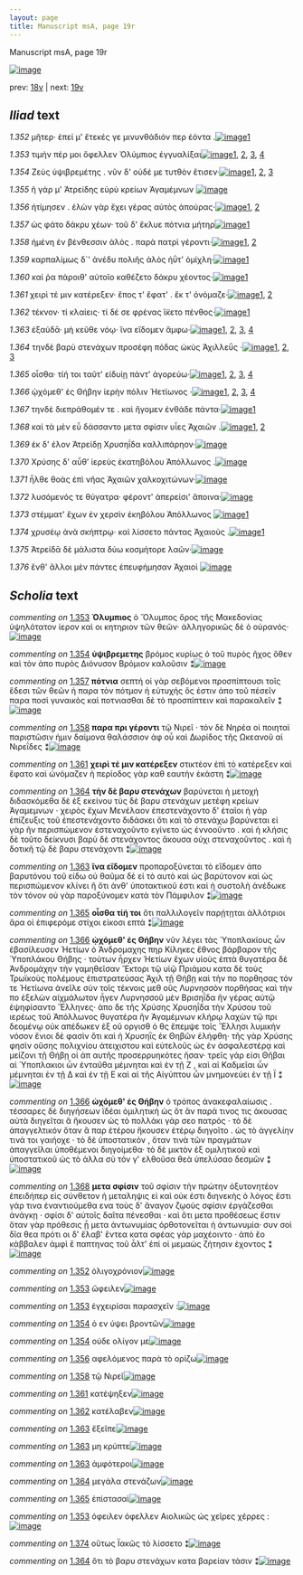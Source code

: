 ```yaml
---
layout: page
title: Manuscript msA, page 19r
---
```


Manuscript msA, page 19r

[![image](http://www.homermultitext.org/iipsrv?OBJ=IIP,1.0&FIF=/project/homer/pyramidal/deepzoom/hmt/vaimg/2017a/VA019RN_0020.tif&WID=100&CVT=JPEG)](http://www.homermultitext.org/ict2/?urn=urn:cite2:hmt:vaimg.2017a:VA019RN_0020)

prev:  [18v](../18v) | next:  [19v](../19v)

## *Iliad* text

*1.352* <a id="1.352"/> μῆτερ· ἐπεί μ' ἔτεκές γε μινυνθάδιόν περ ἐόντα .[![image](http://www.homermultitext.org/iipsrv?OBJ=IIP,1.0&FIF=/project/homer/pyramidal/deepzoom/hmt/vaimg/2017a/VA019RN_0020.tif&RGN=0.164,0.1961,0.358,0.0338&WID=1000&CVT=JPEG)](http://www.homermultitext.org/ict2/?urn=urn:cite2:hmt:vaimg.2017a:VA019RN_0020@0.164,0.1961,0.358,0.0338)[1](#msAil_1.1004)

*1.353* <a id="1.353"/> τιμήν πέρ μοι ὄφελλεν Ὀλύμπιος ἐγγυαλίξαι[![image](http://www.homermultitext.org/iipsrv?OBJ=IIP,1.0&FIF=/project/homer/pyramidal/deepzoom/hmt/vaimg/2017a/VA019RN_0020.tif&RGN=0.166,0.2231,0.343,0.0285&WID=1000&CVT=JPEG)](http://www.homermultitext.org/ict2/?urn=urn:cite2:hmt:vaimg.2017a:VA019RN_0020@0.166,0.2231,0.343,0.0285)[1](#msA_1.988), [2](#msAil_1.1006), [3](#msAim_1.999), [4](#msAil_1.1005)

*1.354* <a id="1.354"/> Ζεὺς ὑψιβρεμέτης . νῦν δ' 					οὐδέ με τυτθὸν ἔτισεν·[![image](http://www.homermultitext.org/iipsrv?OBJ=IIP,1.0&FIF=/project/homer/pyramidal/deepzoom/hmt/vaimg/2017a/VA019RN_0020.tif&RGN=0.164,0.2434,0.347,0.0285&WID=1000&CVT=JPEG)](http://www.homermultitext.org/ict2/?urn=urn:cite2:hmt:vaimg.2017a:VA019RN_0020@0.164,0.2434,0.347,0.0285)[1](#msAil_1.1007), [2](#msAil_1.1008), [3](#msA_1.989)

*1.355* <a id="1.355"/> ῆ γάρ μ' Ἀτρείδης εὐρὺ 					κρείων Ἀγαμέμνων 				[![image](http://www.homermultitext.org/iipsrv?OBJ=IIP,1.0&FIF=/project/homer/pyramidal/deepzoom/hmt/vaimg/2017a/VA019RN_0020.tif&RGN=0.163,0.2607,0.33,0.0285&WID=1000&CVT=JPEG)](http://www.homermultitext.org/ict2/?urn=urn:cite2:hmt:vaimg.2017a:VA019RN_0020@0.163,0.2607,0.33,0.0285)

*1.356* <a id="1.356"/> ἠτίμησεν . ἑλὼν γὰρ ἔχει γέρας αὐτὸς ἀπούρας·[![image](http://www.homermultitext.org/iipsrv?OBJ=IIP,1.0&FIF=/project/homer/pyramidal/deepzoom/hmt/vaimg/2017a/VA019RN_0020.tif&RGN=0.162,0.278,0.377,0.0285&WID=1000&CVT=JPEG)](http://www.homermultitext.org/ict2/?urn=urn:cite2:hmt:vaimg.2017a:VA019RN_0020@0.162,0.278,0.377,0.0285)[1](#msAint_1.1002), [2](#msAil_1.1009)

*1.357* <a id="1.357"/> ὡς φάτο δάκρυ χέων· τοῦ δ' ἔκλυε πότνια μήτηρ[![image](http://www.homermultitext.org/iipsrv?OBJ=IIP,1.0&FIF=/project/homer/pyramidal/deepzoom/hmt/vaimg/2017a/VA019RN_0020.tif&RGN=0.158,0.296,0.386,0.0338&WID=1000&CVT=JPEG)](http://www.homermultitext.org/ict2/?urn=urn:cite2:hmt:vaimg.2017a:VA019RN_0020@0.158,0.296,0.386,0.0338)[1](#msA_1.990)

*1.358* <a id="1.358"/> ἡμένη ἐν βένθεσσιν ἁλὸς . παρὰ πατρὶ γέροντι·[![image](http://www.homermultitext.org/iipsrv?OBJ=IIP,1.0&FIF=/project/homer/pyramidal/deepzoom/hmt/vaimg/2017a/VA019RN_0020.tif&RGN=0.162,0.3171,0.369,0.0293&WID=1000&CVT=JPEG)](http://www.homermultitext.org/ict2/?urn=urn:cite2:hmt:vaimg.2017a:VA019RN_0020@0.162,0.3171,0.369,0.0293)[1](#msAil_1.1010), [2](#msA_1.991)

*1.359* <a id="1.359"/> καρπαλίμως δ`' ἀνέδυ πολιῆς ἁλὸς ἠΰτ' ὁμίχλη·[![image](http://www.homermultitext.org/iipsrv?OBJ=IIP,1.0&FIF=/project/homer/pyramidal/deepzoom/hmt/vaimg/2017a/VA019RN_0020.tif&RGN=0.161,0.3351,0.383,0.0293&WID=1000&CVT=JPEG)](http://www.homermultitext.org/ict2/?urn=urn:cite2:hmt:vaimg.2017a:VA019RN_0020@0.161,0.3351,0.383,0.0293)[1](#msAil_1.1011)

*1.360* <a id="1.360"/> καί ῥα πάροιθ' αὐτοῖο καθέζετο δάκρυ χέοντος·[![image](http://www.homermultitext.org/iipsrv?OBJ=IIP,1.0&FIF=/project/homer/pyramidal/deepzoom/hmt/vaimg/2017a/VA019RN_0020.tif&RGN=0.161,0.3561,0.358,0.0293&WID=1000&CVT=JPEG)](http://www.homermultitext.org/ict2/?urn=urn:cite2:hmt:vaimg.2017a:VA019RN_0020@0.161,0.3561,0.358,0.0293)[1](#msAil_1.1012)

*1.361* <a id="1.361"/> χειρὶ τέ μιν κατέρεξεν· ἔπος τ' ἔφατ' . ἔκ τ' ὀνόμαζε·[![image](http://www.homermultitext.org/iipsrv?OBJ=IIP,1.0&FIF=/project/homer/pyramidal/deepzoom/hmt/vaimg/2017a/VA019RN_0020.tif&RGN=0.157,0.3749,0.393,0.0323&WID=1000&CVT=JPEG)](http://www.homermultitext.org/ict2/?urn=urn:cite2:hmt:vaimg.2017a:VA019RN_0020@0.157,0.3749,0.393,0.0323)[1](#msA_1.992), [2](#msAil_1.1013)

*1.362* <a id="1.362"/> τέκνον· τί κλαίεις· τί δέ σε φρένας ἵ̈κετο πένθος·[![image](http://www.homermultitext.org/iipsrv?OBJ=IIP,1.0&FIF=/project/homer/pyramidal/deepzoom/hmt/vaimg/2017a/VA019RN_0020.tif&RGN=0.155,0.3929,0.369,0.0323&WID=1000&CVT=JPEG)](http://www.homermultitext.org/ict2/?urn=urn:cite2:hmt:vaimg.2017a:VA019RN_0020@0.155,0.3929,0.369,0.0323)[1](#msAil_1.1014)

*1.363* <a id="1.363"/> ἐξαύδᾱ· μὴ κεῦθε νόῳ· ἵνα εἴδομεν ἄμφω·[![image](http://www.homermultitext.org/iipsrv?OBJ=IIP,1.0&FIF=/project/homer/pyramidal/deepzoom/hmt/vaimg/2017a/VA019RN_0020.tif&RGN=0.153,0.4125,0.356,0.0323&WID=1000&CVT=JPEG)](http://www.homermultitext.org/ict2/?urn=urn:cite2:hmt:vaimg.2017a:VA019RN_0020@0.153,0.4125,0.356,0.0323)[1](#msAil_1.1016), [2](#msAil_1.1015), [3](#msA_1.994), [4](#msAil_1.1017)

*1.364* <a id="1.364"/> τηνδὲ βαρὺ στενάχων προσέφη πόδας ὠκὺς Ἀχιλλεΰς ·[![image](http://www.homermultitext.org/iipsrv?OBJ=IIP,1.0&FIF=/project/homer/pyramidal/deepzoom/hmt/vaimg/2017a/VA019RN_0020.tif&RGN=0.154,0.4328,0.399,0.0285&WID=1000&CVT=JPEG)](http://www.homermultitext.org/ict2/?urn=urn:cite2:hmt:vaimg.2017a:VA019RN_0020@0.154,0.4328,0.399,0.0285)[1](#msAint_1.1003), [2](#msA_1.993), [3](#msAil_1.1018)

*1.365* <a id="1.365"/> οἶσθα· τίή τοι ταῦτ' εἰδυίῃ πάντ' ἀγορεύω·[![image](http://www.homermultitext.org/iipsrv?OBJ=IIP,1.0&FIF=/project/homer/pyramidal/deepzoom/hmt/vaimg/2017a/VA019RN_0020.tif&RGN=0.16,0.4493,0.324,0.0308&WID=1000&CVT=JPEG)](http://www.homermultitext.org/ict2/?urn=urn:cite2:hmt:vaimg.2017a:VA019RN_0020@0.16,0.4493,0.324,0.0308)[1](#msAil_1.1020), [2](#msAil_1.1021), [3](#msAil_1.1019), [4](#msA_1.995)

*1.366* <a id="1.366"/> ᾠχόμεθ' ἐς Θήβην 					ἱερὴν πόλιν Ἠετίωνος ·[![image](http://www.homermultitext.org/iipsrv?OBJ=IIP,1.0&FIF=/project/homer/pyramidal/deepzoom/hmt/vaimg/2017a/VA019RN_0020.tif&RGN=0.156,0.4696,0.342,0.0301&WID=1000&CVT=JPEG)](http://www.homermultitext.org/ict2/?urn=urn:cite2:hmt:vaimg.2017a:VA019RN_0020@0.156,0.4696,0.342,0.0301)[1](#msA_1.996), [2](#msA_1.997), [3](#msAim_1.1000), [4](#msAil_1.1022)

*1.367* <a id="1.367"/> τηνδὲ διεπράθομέν τε . καὶ ἤγομεν ἐνθάδε πάντα·[![image](http://www.homermultitext.org/iipsrv?OBJ=IIP,1.0&FIF=/project/homer/pyramidal/deepzoom/hmt/vaimg/2017a/VA019RN_0020.tif&RGN=0.157,0.4869,0.389,0.0278&WID=1000&CVT=JPEG)](http://www.homermultitext.org/ict2/?urn=urn:cite2:hmt:vaimg.2017a:VA019RN_0020@0.157,0.4869,0.389,0.0278)[1](#msAil_1.1023)

*1.368* <a id="1.368"/> καὶ τὰ μὲν εὖ δάσσαντο μετα σφίσιν υἷες Ἀχαιῶν .[![image](http://www.homermultitext.org/iipsrv?OBJ=IIP,1.0&FIF=/project/homer/pyramidal/deepzoom/hmt/vaimg/2017a/VA019RN_0020.tif&RGN=0.16,0.5064,0.389,0.0278&WID=1000&CVT=JPEG)](http://www.homermultitext.org/ict2/?urn=urn:cite2:hmt:vaimg.2017a:VA019RN_0020@0.16,0.5064,0.389,0.0278)[1](#msA_1.998), [2](#msAil_1.1024)

*1.369* <a id="1.369"/> ἐκ δ' έλον Ἀτρείδῃ 					 Χρυσηΐδα καλλιπάρηον·[![image](http://www.homermultitext.org/iipsrv?OBJ=IIP,1.0&FIF=/project/homer/pyramidal/deepzoom/hmt/vaimg/2017a/VA019RN_0020.tif&RGN=0.16,0.5267,0.361,0.027&WID=1000&CVT=JPEG)](http://www.homermultitext.org/ict2/?urn=urn:cite2:hmt:vaimg.2017a:VA019RN_0020@0.16,0.5267,0.361,0.027)

*1.370* <a id="1.370"/> Χρύσης δ' αὖθ’ ἱερεὺς ἑκατηβόλου Ἀπόλλωνος .[![image](http://www.homermultitext.org/iipsrv?OBJ=IIP,1.0&FIF=/project/homer/pyramidal/deepzoom/hmt/vaimg/2017a/VA019RN_0020.tif&RGN=0.152,0.5447,0.373,0.0301&WID=1000&CVT=JPEG)](http://www.homermultitext.org/ict2/?urn=urn:cite2:hmt:vaimg.2017a:VA019RN_0020@0.152,0.5447,0.373,0.0301)

*1.371* <a id="1.371"/> ἦλθε θοὰς ἐπὶ νῆας Ἀχαιῶν χαλκοχιτώνων·[![image](http://www.homermultitext.org/iipsrv?OBJ=IIP,1.0&FIF=/project/homer/pyramidal/deepzoom/hmt/vaimg/2017a/VA019RN_0020.tif&RGN=0.156,0.5642,0.373,0.0301&WID=1000&CVT=JPEG)](http://www.homermultitext.org/ict2/?urn=urn:cite2:hmt:vaimg.2017a:VA019RN_0020@0.156,0.5642,0.373,0.0301)

*1.372* <a id="1.372"/> λυσόμενός τε θύγατρα· φέροντ' ἀπερείσι' ἄποινα·[![image](http://www.homermultitext.org/iipsrv?OBJ=IIP,1.0&FIF=/project/homer/pyramidal/deepzoom/hmt/vaimg/2017a/VA019RN_0020.tif&RGN=0.144,0.583,0.387,0.0301&WID=1000&CVT=JPEG)](http://www.homermultitext.org/ict2/?urn=urn:cite2:hmt:vaimg.2017a:VA019RN_0020@0.144,0.583,0.387,0.0301)

*1.373* <a id="1.373"/> στέμματ' ἔχων ἐν χερσὶν ἑκηβόλου Ἀπόλλωνος 				[![image](http://www.homermultitext.org/iipsrv?OBJ=IIP,1.0&FIF=/project/homer/pyramidal/deepzoom/hmt/vaimg/2017a/VA019RN_0020.tif&RGN=0.158,0.6018,0.343,0.0301&WID=1000&CVT=JPEG)](http://www.homermultitext.org/ict2/?urn=urn:cite2:hmt:vaimg.2017a:VA019RN_0020@0.158,0.6018,0.343,0.0301)[1](#msAil_1.1025)

*1.374* <a id="1.374"/> χρυσέῳ ἀνὰ σκήπτρῳ· καὶ λίσσετο πάντας Ἀχαιοὺς .[![image](http://www.homermultitext.org/iipsrv?OBJ=IIP,1.0&FIF=/project/homer/pyramidal/deepzoom/hmt/vaimg/2017a/VA019RN_0020.tif&RGN=0.15,0.6206,0.379,0.0301&WID=1000&CVT=JPEG)](http://www.homermultitext.org/ict2/?urn=urn:cite2:hmt:vaimg.2017a:VA019RN_0020@0.15,0.6206,0.379,0.0301)[1](#msAim_1.1001)

*1.375* <a id="1.375"/> Ἀτρείδᾱ δὲ μάλιστα δύω 					κοσμήτορε λαῶν·[![image](http://www.homermultitext.org/iipsrv?OBJ=IIP,1.0&FIF=/project/homer/pyramidal/deepzoom/hmt/vaimg/2017a/VA019RN_0020.tif&RGN=0.158,0.6386,0.332,0.0301&WID=1000&CVT=JPEG)](http://www.homermultitext.org/ict2/?urn=urn:cite2:hmt:vaimg.2017a:VA019RN_0020@0.158,0.6386,0.332,0.0301)

*1.376* <a id="1.376"/> ἔνθ' ἄλλοι μὲν πάντες ἐπευφήμησαν Ἀχαιοὶ 				[![image](http://www.homermultitext.org/iipsrv?OBJ=IIP,1.0&FIF=/project/homer/pyramidal/deepzoom/hmt/vaimg/2017a/VA019RN_0020.tif&RGN=0.151,0.6566,0.335,0.0301&WID=1000&CVT=JPEG)](http://www.homermultitext.org/ict2/?urn=urn:cite2:hmt:vaimg.2017a:VA019RN_0020@0.151,0.6566,0.335,0.0301)

## *Scholia* text

*commenting on* [1.353](#1.353)  <a id="msA_1.988"/> **Ὀλυμπιος** ὁ Ὄλυμπος ὄρος τῆς Μακεδονίας ὑψηλότατον ἱερον καὶ οι κητηριον τῶν θεῶν· ἀλληγορικῶς δὲ ὁ οὐρανός·[![image](http://www.homermultitext.org/iipsrv?OBJ=IIP,1.0&FIF=/project/homer/pyramidal/deepzoom/hmt/vaimg/2017a/VA019RN_0020.tif&RGN=0.16064849,0.09322268,0.45615328,0.01853389&WID=1000&CVT=JPEG)](http://www.homermultitext.org/ict2/?urn=urn:cite2:hmt:vaimg.2017a:VA019RN_0020@0.16064849,0.09322268,0.45615328,0.01853389)

*commenting on* [1.354](#1.354)  <a id="msA_1.989"/> **ὑψιβρεμετης** βρόμος κυρίως ὁ τοῦ πυρὸς ῆχος ὅθεν καὶ τὸν ἀπο πυρὸς Διόνυσον Βρόμιον καλοῦσιν ⁑[![image](http://www.homermultitext.org/iipsrv?OBJ=IIP,1.0&FIF=/project/homer/pyramidal/deepzoom/hmt/vaimg/2017a/VA019RN_0020.tif&RGN=0.16985999,0.09571231,0.59395726,0.02572614&WID=1000&CVT=JPEG)](http://www.homermultitext.org/ict2/?urn=urn:cite2:hmt:vaimg.2017a:VA019RN_0020@0.16985999,0.09571231,0.59395726,0.02572614)

*commenting on* [1.357](#1.357)  <a id="msA_1.990"/> **πότνια** σεπτή οἱ γὰρ σεβόμενοι προσπίπτουσι τοῖς ἕδεσι τῶν θεῶν ἡ παρα τὸν πότμον ἡ εὐτυχής ὅς ἐστιν ἀπο τοῦ πέσεῖν παρα ποσὶ γυναικὸς καὶ ποτνιασθαι δὲ τὸ προσπίπτειν καὶ παρακαλεῖν ⁑[![image](http://www.homermultitext.org/iipsrv?OBJ=IIP,1.0&FIF=/project/homer/pyramidal/deepzoom/hmt/vaimg/2017a/VA019RN_0020.tif&RGN=0.16985999,0.10843707,0.59322034,0.02600277&WID=1000&CVT=JPEG)](http://www.homermultitext.org/ict2/?urn=urn:cite2:hmt:vaimg.2017a:VA019RN_0020@0.16985999,0.10843707,0.59322034,0.02600277)

*commenting on* [1.358](#1.358)  <a id="msA_1.991"/> **παρα πρι γέροντι** τῷ Νιρεῖ · τὸν δὲ Νηρέα οἱ ποιηταὶ παριστῶσιν ἡμιν δαίμονα θαλάσσιον ἀφ οὗ καὶ Δωρίδος τῆς Ωκεανοῦ αἱ Νιρεΐδες ⁑[![image](http://www.homermultitext.org/iipsrv?OBJ=IIP,1.0&FIF=/project/homer/pyramidal/deepzoom/hmt/vaimg/2017a/VA019RN_0020.tif&RGN=0.16985999,0.12282158,0.59174650,0.02213001&WID=1000&CVT=JPEG)](http://www.homermultitext.org/ict2/?urn=urn:cite2:hmt:vaimg.2017a:VA019RN_0020@0.16985999,0.12282158,0.59174650,0.02213001)

*commenting on* [1.361](#1.361)  <a id="msA_1.992"/> **χειρὶ τέ μιν κατέρεξεν** στικτέον ἐπὶ τὸ κατέρεξεν καὶ ἔφατο καὶ ὠνόμαζεν ἡ περίοδος γὰρ καθ εαυτὴν ἑκάστη ⁑[![image](http://www.homermultitext.org/iipsrv?OBJ=IIP,1.0&FIF=/project/homer/pyramidal/deepzoom/hmt/vaimg/2017a/VA019RN_0020.tif&RGN=0.15364775,0.13914246,0.49742078,0.01770401&WID=1000&CVT=JPEG)](http://www.homermultitext.org/ict2/?urn=urn:cite2:hmt:vaimg.2017a:VA019RN_0020@0.15364775,0.13914246,0.49742078,0.01770401)

*commenting on* [1.364](#1.364)  <a id="msA_1.993"/> **τὴν δὲ βαρυ στενάχων** βαρύνεται ἡ μετοχή διδασκόμεθα δὲ ἐξ εκείνου τὺς δὲ βαρυ στενάχων μετέφη κρείων Ἀγαμεμνων · χειρὸς ἔχων Μενέλαον ἐπεστενάχοντο δ' ἑταῖοι ἡ γὰρ ἐπίζευξις τοῦ ἐπεστενάχοντο διδάσκει ὅτι καὶ τὸ στενάχω βαρύνεται εἰ γὰρ ῆν περισπώμενον ἐστεναχοῦντο εγίνετο ὡς ἐννοοῦντο . καὶ ἡ κλήσις δὲ τοῦτο δείκνυσι βαρὺ δὲ στενάχοντος ἄκουσα οὐχι στεναχοῦντος . καὶ ἡ δοτικῆ τῷ δὲ βαρυ στενάχοντι ⁑[![image](http://www.homermultitext.org/iipsrv?OBJ=IIP,1.0&FIF=/project/homer/pyramidal/deepzoom/hmt/vaimg/2017a/VA019RN_0020.tif&RGN=0.17096536,0.14301521,0.59727340,0.05006916&WID=1000&CVT=JPEG)](http://www.homermultitext.org/ict2/?urn=urn:cite2:hmt:vaimg.2017a:VA019RN_0020@0.17096536,0.14301521,0.59727340,0.05006916)

*commenting on* [1.363](#1.363)  <a id="msA_1.994"/> **ἵνα εἴδομεν** προπαροξύνεται τὸ εἴδομεν ἀπo βαρυτόνου τοῦ είδω οὐ θαῦμα δὲ εἰ τὸ αυτὸ καὶ ὡς βαρύτονον καὶ ὡς περισπώμενον κλίνει ἢ ὅτι ἀνθ' ὑποτακτικοῦ ἐστι καὶ ἡ συστολὴ ἀνέδωκε τὸν τόνον οὐ γὰρ παροξύνομεν κατὰ τὸν Πάμφιλον ⁑[![image](http://www.homermultitext.org/iipsrv?OBJ=IIP,1.0&FIF=/project/homer/pyramidal/deepzoom/hmt/vaimg/2017a/VA019RN_0020.tif&RGN=0.56595431,0.17676349,0.20302137,0.07413555&WID=1000&CVT=JPEG)](http://www.homermultitext.org/ict2/?urn=urn:cite2:hmt:vaimg.2017a:VA019RN_0020@0.56595431,0.17676349,0.20302137,0.07413555)

*commenting on* [1.365](#1.365)  <a id="msA_1.995"/> **οἶσθα τίή τοι** ὅτι παλλιλογεῖν παρῄτῃται ἀλλότριοι ἄρα οἱ ἐπιφερόμε στίχοι εἰκοσι επτά ⁑[![image](http://www.homermultitext.org/iipsrv?OBJ=IIP,1.0&FIF=/project/homer/pyramidal/deepzoom/hmt/vaimg/2017a/VA019RN_0020.tif&RGN=0.55158438,0.24426003,0.23286662,0.02987552&WID=1000&CVT=JPEG)](http://www.homermultitext.org/ict2/?urn=urn:cite2:hmt:vaimg.2017a:VA019RN_0020@0.55158438,0.24426003,0.23286662,0.02987552)

*commenting on* [1.366](#1.366)  <a id="msA_1.996"/> **ᾠχόμεθ' ἐς Θήβην** νῦν λέγει τὰς Ὑποπλακίους ὧν ἐβασίλευσεν Ἠετίων ὁ Ἀνδρομαχης πηρ Κίληκες ἔθνος βάρβαρον τῆς Ὑποπλάκου Θήβης · τούτων ἦρχεν Ἠετίων ἔχων υἱοὺς ἑπτὰ θυγατέρα δὲ Ἀνδρομάχην τὴν γαμηθεῖσαν Ἕκτορι τῷ υἱῷ Πριάμου κατα δὲ τοὺς Τρωϊκοὺς πολέμους ἐπιστρατεύσας Ἀχιλ τῇ Θήβῃ καὶ τὴν πο πορθησας τόν τε Ἠετίωνα ἀνεῖλε σὺν τοῖς τέκνοις μεθ οὓς Λυρνησσὸν πορθήσας καὶ τὴν πο ἐξελὼν αἰχμάλωτον ἦγεν Λυρνησσοῦ μὲν Βρισηΐδα ἣν γέρας αὐτῷ ἐψηφίσαντο Ἕλληνες· ἀπο δε τῆς Χρύσης Χρυσηΐδα τὴν Χρύσου τοῦ ιερέως τοῦ Ἀπόλλωνος θυγατέρα ἣν Ἀγαμέμνων κλήρῳ λαχὼν τῷ πρι δεομένῳ οὐκ απέδωκεν ἐξ οῦ οργισθ ὁ θς ἔπεμψε τοῖς Ἓλλησι λυμικὴν νόσον ἔνιοι δὲ φασὶν ὅτι καὶ ἡ Χρυσηῒς ἐκ Θηβῶν ἐλήφθη· τῆς γὰρ Χρύσης φησὶν οὔσης πολιχνίου ἀτειχιστου καὶ εὐτελοῦς ὡς ἐν ἀσφαλεστέρᾳ καὶ μείζονι τῇ Θήβῃ οἱ ἀπ αυτῆς προσερρυηκότες ῆσαν· τρεῖς γάρ εἰσι Θῆβαι αἱ Ὑποπλακιοι ὧν ἐνταῦθα μέμνηται καὶ ἐν τῇ Ζ , καὶ αἱ Καδμεῖαι ὧν μέμνηται ἐν τῇ Δ καὶ ἐν τῇ Ε καὶ αἱ τῆς Αἰγύπτου ὧν μνημονεύει ἐν τῇ Ϊ ⁑[![image](http://www.homermultitext.org/iipsrv?OBJ=IIP,1.0&FIF=/project/homer/pyramidal/deepzoom/hmt/vaimg/2017a/VA019RN_0020.tif&RGN=0.55268976,0.26832642,0.21849668,0.28022130&WID=1000&CVT=JPEG)](http://www.homermultitext.org/ict2/?urn=urn:cite2:hmt:vaimg.2017a:VA019RN_0020@0.55268976,0.26832642,0.21849668,0.28022130)

*commenting on* [1.366](#1.366)  <a id="msA_1.997"/> **ὠχόμεθ' ἐς Θήβην** ὁ τρόπος ἀνακεφαλαίωσις . τέσσαρες δὲ διηγήσεων ϊδέαι ὁμιλητική ὡς ὅτ ἂν παρά τινος τις ἀκουσας αὐτὰ διηγεῖται ἃ ἤκουσεν ὡς τὸ πολλάκι γάρ σεο πατρός · τὸ δὲ ἀπαγγελτικόν ὅταν ἃ παρ ἑτέρου ἤκουσεν ἑτέρῳ διηγοῖτο . ὡς τὸ ἀγγελίην τινά τοι γαιήοχε · τὸ δὲ ὑποστατικὸν , ὅταν τινὰ τῶν πραγμάτων ἀπαγγεῖλαι ὑποθέμενοι διηγοίμεθα· τὸ δὲ μικτὸν ἐξ ομιλητικοῦ καὶ ὑποστατικοῦ ὡς τὸ ἀλλα σὺ τόν γ' ελθοῦσα θεὰ ὑπελύσαο δεσμῶν ⁑[![image](http://www.homermultitext.org/iipsrv?OBJ=IIP,1.0&FIF=/project/homer/pyramidal/deepzoom/hmt/vaimg/2017a/VA019RN_0020.tif&RGN=0.54089904,0.54578147,0.23470892,0.13056708&WID=1000&CVT=JPEG)](http://www.homermultitext.org/ict2/?urn=urn:cite2:hmt:vaimg.2017a:VA019RN_0020@0.54089904,0.54578147,0.23470892,0.13056708)

*commenting on* [1.368](#1.368)  <a id="msA_1.998"/> **μετα σφίσιν** τοῦ σφίσιν τὴν πρώτην ὀξυτονητέον ἐπειδήπερ εἰς σύνθετον ἡ μεταληψις εἰ καὶ οὐκ έστι διηνεκὴς ὁ λόγος ἔστι γάρ τινα ἐναντιούμεθα ενα τοὺς δ' ἄναγον ζῳοὺς σφίσιν ἐργάζεσθαι ἀνάγκῃ · σφίσι δ' αὐτοῖς δαῖτα πένεσθαι · καὶ ὅτι μετα προθέσεως ἔστιν ὅταν γὰρ πρόθεσις ᾖ μετα ἀντωνυμίας ὀρθοτονεῖται ἡ ἀντωνυμία· συν σοὶ δῖα θεα πρότι οι δ' ἔλαβ' ἔντεα κατα σφέας γὰρ μαχέοιντο · ἀπὸ ἕο κάββαλεν ἀμφὶ ἓ παπτηνας τοῦ ἆλτ' ἐπί οἱ μεμαὼς ζήτησιν ἐχοντος ⁑[![image](http://www.homermultitext.org/iipsrv?OBJ=IIP,1.0&FIF=/project/homer/pyramidal/deepzoom/hmt/vaimg/2017a/VA019RN_0020.tif&RGN=0.15549005,0.67192254,0.60427413,0.08188105&WID=1000&CVT=JPEG)](http://www.homermultitext.org/ict2/?urn=urn:cite2:hmt:vaimg.2017a:VA019RN_0020@0.15549005,0.67192254,0.60427413,0.08188105)

*commenting on* [1.352](#1.352)  <a id="msAil_1.1004.comment"/> ὀλιγοχρόνιον[![image](http://www.homermultitext.org/iipsrv?OBJ=IIP,1.0&FIF=/project/homer/pyramidal/deepzoom/hmt/vaimg/2017a/VA019RN_0020.tif&RGN=0.35630066,0.20276625,0.04532056,0.01134163&WID=1000&CVT=JPEG)](http://www.homermultitext.org/ict2/?urn=urn:cite2:hmt:vaimg.2017a:VA019RN_0020@0.35630066,0.20276625,0.04532056,0.01134163)

*commenting on* [1.353](#1.353)  <a id="msAil_1.1005.comment"/> ὤφειλεν[![image](http://www.homermultitext.org/iipsrv?OBJ=IIP,1.0&FIF=/project/homer/pyramidal/deepzoom/hmt/vaimg/2017a/VA019RN_0020.tif&RGN=0.31208548,0.22295989,0.03610906,0.01051176&WID=1000&CVT=JPEG)](http://www.homermultitext.org/ict2/?urn=urn:cite2:hmt:vaimg.2017a:VA019RN_0020@0.31208548,0.22295989,0.03610906,0.01051176)

*commenting on* [1.353](#1.353)  <a id="msAil_1.1006.comment"/> ἐγχειρίσαι παρασχεῖν :[![image](http://www.homermultitext.org/iipsrv?OBJ=IIP,1.0&FIF=/project/homer/pyramidal/deepzoom/hmt/vaimg/2017a/VA019RN_0020.tif&RGN=0.43957259,0.22213001,0.07848195,0.01189488&WID=1000&CVT=JPEG)](http://www.homermultitext.org/ict2/?urn=urn:cite2:hmt:vaimg.2017a:VA019RN_0020@0.43957259,0.22213001,0.07848195,0.01189488)

*commenting on* [1.354](#1.354)  <a id="msAil_1.1007.comment"/> ὁ εν ύψει βροντῶν[![image](http://www.homermultitext.org/iipsrv?OBJ=IIP,1.0&FIF=/project/homer/pyramidal/deepzoom/hmt/vaimg/2017a/VA019RN_0020.tif&RGN=0.23212970,0.24121715,0.06742815,0.01134163&WID=1000&CVT=JPEG)](http://www.homermultitext.org/ict2/?urn=urn:cite2:hmt:vaimg.2017a:VA019RN_0020@0.23212970,0.24121715,0.06742815,0.01134163)

*commenting on* [1.354](#1.354)  <a id="msAil_1.1008.comment"/> οὐδε ολίγον με[![image](http://www.homermultitext.org/iipsrv?OBJ=IIP,1.0&FIF=/project/homer/pyramidal/deepzoom/hmt/vaimg/2017a/VA019RN_0020.tif&RGN=0.36219602,0.24094053,0.06153279,0.01078838&WID=1000&CVT=JPEG)](http://www.homermultitext.org/ict2/?urn=urn:cite2:hmt:vaimg.2017a:VA019RN_0020@0.36219602,0.24094053,0.06153279,0.01078838)

*commenting on* [1.356](#1.356)  <a id="msAil_1.1009.comment"/> αφελόμενος παρὰ τὸ ορίζω[![image](http://www.homermultitext.org/iipsrv?OBJ=IIP,1.0&FIF=/project/homer/pyramidal/deepzoom/hmt/vaimg/2017a/VA019RN_0020.tif&RGN=0.47199705,0.27828492,0.07258659,0.01244813&WID=1000&CVT=JPEG)](http://www.homermultitext.org/ict2/?urn=urn:cite2:hmt:vaimg.2017a:VA019RN_0020@0.47199705,0.27828492,0.07258659,0.01244813)

*commenting on* [1.358](#1.358)  <a id="msAil_1.1010.comment"/> τῷ Νιρεῖ[![image](http://www.homermultitext.org/iipsrv?OBJ=IIP,1.0&FIF=/project/homer/pyramidal/deepzoom/hmt/vaimg/2017a/VA019RN_0020.tif&RGN=0.44362564,0.31784232,0.03979366,0.01217151&WID=1000&CVT=JPEG)](http://www.homermultitext.org/ict2/?urn=urn:cite2:hmt:vaimg.2017a:VA019RN_0020@0.44362564,0.31784232,0.03979366,0.01217151)

*commenting on* [1.361](#1.361)  <a id="msAil_1.1013.comment"/> κατέψηξεν[![image](http://www.homermultitext.org/iipsrv?OBJ=IIP,1.0&FIF=/project/homer/pyramidal/deepzoom/hmt/vaimg/2017a/VA019RN_0020.tif&RGN=0.31687546,0.37399723,0.04753132,0.01272476&WID=1000&CVT=JPEG)](http://www.homermultitext.org/ict2/?urn=urn:cite2:hmt:vaimg.2017a:VA019RN_0020@0.31687546,0.37399723,0.04753132,0.01272476)

*commenting on* [1.362](#1.362)  <a id="msAil_1.1014.comment"/> κατέλαβεν[![image](http://www.homermultitext.org/iipsrv?OBJ=IIP,1.0&FIF=/project/homer/pyramidal/deepzoom/hmt/vaimg/2017a/VA019RN_0020.tif&RGN=0.44804716,0.39612725,0.03758290,0.00995851&WID=1000&CVT=JPEG)](http://www.homermultitext.org/ict2/?urn=urn:cite2:hmt:vaimg.2017a:VA019RN_0020@0.44804716,0.39612725,0.03758290,0.00995851)

*commenting on* [1.363](#1.363)  <a id="msAil_1.1015.comment"/> ἔξεῖπε[![image](http://www.homermultitext.org/iipsrv?OBJ=IIP,1.0&FIF=/project/homer/pyramidal/deepzoom/hmt/vaimg/2017a/VA019RN_0020.tif&RGN=0.17833456,0.41106501,0.03168755,0.01051176&WID=1000&CVT=JPEG)](http://www.homermultitext.org/ict2/?urn=urn:cite2:hmt:vaimg.2017a:VA019RN_0020@0.17833456,0.41106501,0.03168755,0.01051176)

*commenting on* [1.363](#1.363)  <a id="msAil_1.1016.comment"/> μη κρύπτε[![image](http://www.homermultitext.org/iipsrv?OBJ=IIP,1.0&FIF=/project/homer/pyramidal/deepzoom/hmt/vaimg/2017a/VA019RN_0020.tif&RGN=0.26713338,0.41161826,0.04163596,0.01051176&WID=1000&CVT=JPEG)](http://www.homermultitext.org/ict2/?urn=urn:cite2:hmt:vaimg.2017a:VA019RN_0020@0.26713338,0.41161826,0.04163596,0.01051176)

*commenting on* [1.363](#1.363)  <a id="msAil_1.1017.comment"/> ἀμφότεροι[![image](http://www.homermultitext.org/iipsrv?OBJ=IIP,1.0&FIF=/project/homer/pyramidal/deepzoom/hmt/vaimg/2017a/VA019RN_0020.tif&RGN=0.48047163,0.41272476,0.04126750,0.01521438&WID=1000&CVT=JPEG)](http://www.homermultitext.org/ict2/?urn=urn:cite2:hmt:vaimg.2017a:VA019RN_0020@0.48047163,0.41272476,0.04126750,0.01521438)

*commenting on* [1.364](#1.364)  <a id="msAil_1.1018.comment"/> μεγάλα στενάζων[![image](http://www.homermultitext.org/iipsrv?OBJ=IIP,1.0&FIF=/project/homer/pyramidal/deepzoom/hmt/vaimg/2017a/VA019RN_0020.tif&RGN=0.26823876,0.43264177,0.06927045,0.01106501&WID=1000&CVT=JPEG)](http://www.homermultitext.org/ict2/?urn=urn:cite2:hmt:vaimg.2017a:VA019RN_0020@0.26823876,0.43264177,0.06927045,0.01106501)

*commenting on* [1.365](#1.365)  <a id="msAil_1.1019.comment"/> ἐπίστασαὶ[![image](http://www.homermultitext.org/iipsrv?OBJ=IIP,1.0&FIF=/project/homer/pyramidal/deepzoom/hmt/vaimg/2017a/VA019RN_0020.tif&RGN=0.18238762,0.45089903,0.03463522,0.01051176&WID=1000&CVT=JPEG)](http://www.homermultitext.org/ict2/?urn=urn:cite2:hmt:vaimg.2017a:VA019RN_0020@0.18238762,0.45089903,0.03463522,0.01051176)

*commenting on* [1.353](#1.353)  <a id="msAim_1.999.comment"/> όφειλεν όφελλεν Αιολικῶς ὡς χεῖρες χέρρες :[![image](http://www.homermultitext.org/iipsrv?OBJ=IIP,1.0&FIF=/project/homer/pyramidal/deepzoom/hmt/vaimg/2017a/VA019RN_0020.tif&RGN=0.51510685,0.20829876,0.05379514,0.03955740&WID=1000&CVT=JPEG)](http://www.homermultitext.org/ict2/?urn=urn:cite2:hmt:vaimg.2017a:VA019RN_0020@0.51510685,0.20829876,0.05379514,0.03955740)

*commenting on* [1.374](#1.374)  <a id="msAim_1.1001.comment"/> οὕτως Ϊακῶς τὸ λίσσετο ⁑[![image](http://www.homermultitext.org/iipsrv?OBJ=IIP,1.0&FIF=/project/homer/pyramidal/deepzoom/hmt/vaimg/2017a/VA019RN_0020.tif&RGN=0.51400147,0.63125864,0.03463522,0.03762102&WID=1000&CVT=JPEG)](http://www.homermultitext.org/ict2/?urn=urn:cite2:hmt:vaimg.2017a:VA019RN_0020@0.51400147,0.63125864,0.03463522,0.03762102)

*commenting on* [1.364](#1.364)  <a id="msAint_1.1003.comment"/> ὅτι τὸ βαρυ στενάχων κατα βαρείαν τάσιν ⁑[![image](http://www.homermultitext.org/iipsrv?OBJ=IIP,1.0&FIF=/project/homer/pyramidal/deepzoom/hmt/vaimg/2017a/VA019RN_0020.tif&RGN=0.09837878,0.42793914,0.05674282,0.03181189&WID=1000&CVT=JPEG)](http://www.homermultitext.org/ict2/?urn=urn:cite2:hmt:vaimg.2017a:VA019RN_0020@0.09837878,0.42793914,0.05674282,0.03181189)